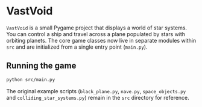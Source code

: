 # VastVoid

`VastVoid` is a small Pygame project that displays a world of star systems.
You can control a ship and travel across a plane populated by stars with
orbiting planets.
The core game classes now live in separate modules within `src` and are
initialized from a single entry point (`main.py`).

## Running the game

```bash
python src/main.py
```

The original example scripts (`black_plane.py`, `nave.py`, `space_objects.py`
and `colliding_star_systems.py`) remain in the `src` directory for reference.

